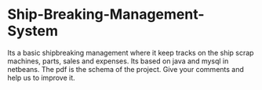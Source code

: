 # Ship-Breaking-Management-System
Its a basic shipbreaking management where it keep tracks on the ship scrap machines, parts, sales and expenses.
Its based on java and mysql in netbeans.
The pdf is the schema of the project.
Give your comments and help us to improve it.
